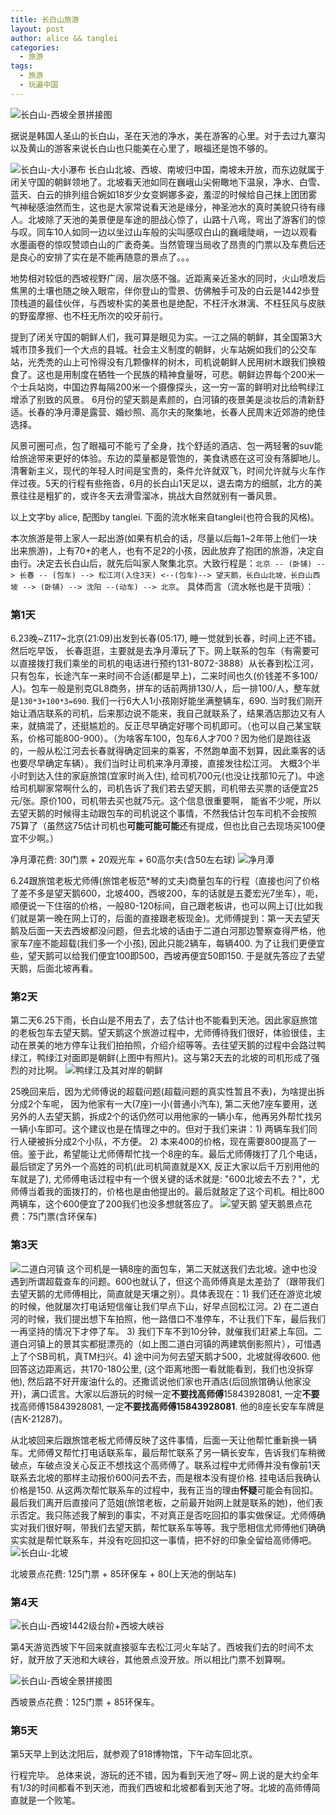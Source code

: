 ```yaml
---
title: 长白山旅游
layout: post
author: alice && tanglei
categories: 
  - 旅游
tags: 
  - 旅游
  - 玩遍中国
---
```


![长白山-西坡全景拼接图](https://www.tanglei.name/resources/travel-to-changbai-mountain/changbai-mountain-west-0.jpg)

据说是韩国人圣山的长白山，圣在天池的净水，美在游客的心里。对于去过九寨沟以及黄山的游客来说长白山也只能美在心里了，眼福还是饱不够的。

![长白山-大小瀑布](https://www.tanglei.name/resources/travel-to-changbai-mountain/changbai-mountain-north-waterfall.jpg)
长白山北坡、西坡、南坡归中国，南坡未开放，而东边就属于闭关守国的朝鲜领地了。北坡看天池如同在巍峨山尖俯瞰地下温泉，净水、白雪、蓝天、白云的排列组合婉如18岁少女变婀娜多姿，羞涩的时候给自己抹上团团雾气神秘感油然而生，这也是大家常说看天池是缘分，神圣池水的真时美貌只待有缘人。北坡除了天池的美景便是车途的胆战心惊了，山路十八弯，弯出了游客们的惊与叹。同车10人如同一边以坐过山车般的尖叫感叹白山的巍峨陡峭，一边以观看水墨画卷的惊叹赞颂白山的广袤奇美。当然管理当局收了昂贵的门票以及车费后还是良心的安排了实在是不能再随意的景点了。。。

地势相对较低的西坡视野广阔，层次感不强。近距离亲近圣水的同时，火山喷发后焦黑的土壤也随之映入眼帘，伴你登山的雪景、仿佛触手可及的白云是1442歩登顶栈道的最佳伙伴，与西坡朴实的美景也是绝配，不枉汗水淋漓、不枉狂风与皮肤的野蛮摩擦、也不枉无所次的咬牙前行。

提到了闭关守国的朝鲜人们，我可算是眼见为实。一江之隔的朝鲜，其全国第3大城市顶多我们一个大点的县城。社会主义制度的朝鲜，火车站婉如我们的公交车站，光秃秃的山上可怜得没有几颗像样的树木，司机说朝鲜人民用树木跟我们换粮食了。这也是用制度在牺牲一个民族的精神食量呀，可悲。朝鲜边界每个200米一个士兵站岗，中国边界每隔200米一个摄像探头，这一穷一富的鲜明对比给鸭绿江增添了别致的风景。
6月份的望天鹅是素颜的，白河镇的夜景美是淡妆后的清新舒适。长春的净月潭是露营、婚纱照、高尔夫的聚集地，长春人民周末近郊游的绝佳选择。

风景可圈可点，包了眼福可不能亏了全身，找个舒适的酒店、包一两轻奢的suv能给旅途带来更好的体验。东边的菜量都是管饱的，美食诱惑在这可没有落脚地儿。清奢新主义，现代的年轻人时间是宝贵的，条件允许就双飞，时间允许就与火车作伴过夜。5天的行程有些拖沓，6月的长白山1天足以，退去南方的细腻，北方的美景往往是粗犷的，或许冬天去滑雪溜冰，挑战大自然就别有一番风景。


以上文字by alice, 配图by tanglei. 下面的流水帐来自tanglei(也符合我的风格)。

本次旅游是带上家人一起出游(如果有机会的话，尽量以后每1~2年带上他们一块出来旅游)，上有70+的老人，也有不足2的小孩，因此放弃了抱团的旅游，决定自由行。决定去长白山后，就先后叫家人聚集北京。大致行程是：` 北京 -- (卧铺) --> 长春 -- (包车) --> 松江河(入住3天) <--(包车)--> 望天鹅，长白山北坡，长白山西坡 --> (卧铺) --> 沈阳 --(动车) --> 北京 `。 具体而言（流水帐也是干货哦）：

### 第1天 

6.23晚~Z117~北京(21:09)出发到长春(05:17), 睡一觉就到长春，时间上还不错。然后吃早饭， 长春逛逛，主要就是去净月潭玩了下。网上联系的包车（有需要可以直接拨打我们乘坐的司机的电话进行预约131-8072-3888）从长春到松江河，只有包车，长途汽车一来时间不合适(都是早上)，二来时间也久(价钱差不多100/人)。包车一般是别克GL8商务，拼车的话前两排130/人，后一排100/人，整车就是`130*3+100*3=690`. 我们一行6大人1小孩刚好能坐满整辆车，690. 当时我们刚开始让酒店联系的司机，后来那边说不能来，我自己就联系了，结果酒店那边又有人来，就搞混了，还挺尴尬的。反正尽早确定好哪个司机即可。（也可以自己某宝联系，价格可能800-900）。（为啥客车100，包车6人才700？因为他们是跑往返的，一般从松江河去长春就得确定回来的乘客，不然跑单面不划算，因此乘客的话也要尽早确定车辆）。我们当时让司机来净月潭接，直接发往松江河。 大概3个半小时到达入住的家庭旅馆(宜家时尚入住), 给司机700元(也没让找那10元了)。中途给司机聊家常啊什么的，司机告诉了我们若去望天鹅，司机带去买票的话便宜25元/张。原价100，司机带去买也就75元。这个信息很重要啊， 能省不少呢，所以去望天鹅的时候得主动跟包车的司机说这个事情，不然我估计包车司机不会按照75算了（虽然这75估计司机也**可能可能可能**还有提成，但也比自己去现场买100便宜不少啊。）

净月潭花费: 30门票 + 20观光车 + 60高尔夫(含50左右球)
![净月潭](https://www.tanglei.name/resources/travel-to-changbai-mountain/jing-yue-tan.jpg)

6.24跟旅馆老板尤师傅(旅馆老板范*琴的丈夫)商量包车的行程（直接也问了价格了差不多是望天鹅600，北坡400，西坡200，车的话就是五菱宏光7坐车），呃，顺便说一下住宿的价格，一般80-120标间，自己跟老板讲，也可以网上订(比如我们就是第一晚在网上订的，后面的直接跟老板现金)。尤师傅提到：第一天去望天鹅及后面一天去西坡都没问题，但去北坡的话由于二道白河那边警察查得严格，他家车7座不能超载(我们多一个小孩), 因此只能2辆车，每辆400. 为了让我们更便宜些，望天鹅可以给我们便宜100即500，西坡再便宜50即150. 于是就先答应了去望天鹅，后面北坡再看。

### 第2天 

第二天6.25下雨，长白山是不用去了，去了估计也不能看到天池。因此家庭旅馆的老板包车去望天鹅。望天鹅这个旅游过程中，尤师傅待我们很好，体验很佳，主动在景美的地方停车让我们拍拍照，介绍介绍等等。去往望天鹅的过程中会路过鸭绿江，鸭绿江对面即是朝鲜(上图中有照片)。这与第2天去的北坡的司机形成了强烈的对比啊。
![鸭绿江及其对岸的朝鲜](https://www.tanglei.name/resources/travel-to-changbai-mountain/the-north-kerea.jpg)

25晚回来后，因为尤师傅说的超载问题(超载问题的真实性暂且不表)，为啥提出拆分成2个车呢， 因为他家有一大(7座)一小(普通小汽车), 第二天他7座车要用，送另外的人去望天鹅，拆成2个的话仍然可以用他家的一辆小车，他再另外帮忙找另一辆小车即可。这个建议也是在情理之中的。但对于我们来讲：1) 两辆车我们同行人硬被拆分成2个小队，不方便。 2) 本来400的价格，现在需要800提高了一倍。鉴于此，希望能让尤师傅帮忙找一个8座的车。最后尤师傅拨打了几个电话，最后锁定了另外一个高姓的司机(此司机简直就是XX, 反正大家以后千万别用他的车就是了), 尤师傅电话过程中有一个很关键的话术就是: "600北坡去不去？"，尤师傅当着我的面拨打的，价格也是由他提出的。最后就敲定了这个司机。相比800两辆车，这个600便宜了200我们也没多想就答应了。
![望天鹅](https://www.tanglei.name/resources/travel-to-changbai-mountain/wang-tian-e.jpg)
望天鹅景点花费：75门票(含环保车) 

### 第3天 

![二道白河镇](https://www.tanglei.name/resources/travel-to-changbai-mountain/er-dao-bai-he.jpg)
这个司机是一辆8座的面包车，第二天就送我们去北坡。途中也没遇到所谓超载查车的问题。600也就认了，但这个高师傅真是太差劲了（跟带我们去望天鹅的尤师傅相比，简直就是天壤之别）。具体表现在：1) 我们还在游览北坡的时候，他就屡次打电话短信催让我们早点下山，好早点回松江河。2) 在二道白河的时候，我们提出想下车拍照，他一路借口不准停车，不让我们下车，最后我们一再坚持的情况下才停了车。 3) 我们下车不到10分钟，就催我们赶紧上车回。二道白河镇上的景其实都挺漂亮的（如上图二道白河镇的两建筑倒影照片），可惜遇上了个SB司机，真TM扫兴。4) 途中问为何去望天鹅才500，北坡就得收600. 他回答这边距离远，共170-180公里, (这个距离地图一看就能看到，我们也没拆穿他), 然后路不好开废油什么的。还撒谎说他们家也开酒店(后回旅馆确认他家没开)，满口谎言。大家以后游玩的时候一定**不要找高师傅**15843928081, 一定**不要**找高师傅15843928081, 一定**不要找高师傅15843928081**. 他的8座长安车车牌是(吉K-21287)。

从北坡回来后跟旅馆老板尤师傅反映了这件事情，后面一天让他帮忙重新换一辆车。尤师傅又帮忙打电话联系车，最后帮忙联系了另一辆长安车，告诉我们车稍微破点，车破点没关心反正不想找这个高师傅了。联系过程中尤师傅并没有像前1天联系去北坡的那样主动报价600问去不去，而是根本没有提价格. 挂电话后我确认价格是150. 从这两次帮忙联系车的过程中，我有正当的理由**怀疑**可能会有回扣。最后我们离开后直接问了范姐(旅馆老板，之前最开始网上就是联系的她)，他们表示否定。我只陈述我了解到的事实，不对真正是否吃回扣的事实做保证。尤师傅确实对我们很好啊，带我们去望天鹅，帮忙联系车等等。我宁愿相信尤师傅他们确确实实就是帮忙联系车，并没有吃回扣这一事情，把不好的印象全留给高师傅吧。
![长白山-北坡](https://www.tanglei.name/resources/travel-to-changbai-mountain/changbai-mountain-north.jpg)

北坡景点花费: 125门票 + 85环保车 + 80(上天池的倒站车)

### 第4天 
![长白山-西坡1442级台阶+西坡大峡谷](https://www.tanglei.name/resources/travel-to-changbai-mountain/changbai-mountain-west-ladder-canyon.jpg)

第4天游览西坡下午回来就直接驱车去松江河火车站了。西坡我们去的时间不太好，就开放了天池和大峡谷，其他景点没开放。所以相比门票不划算啊。

![长白山-西坡全景拼接图](https://www.tanglei.name/resources/travel-to-changbai-mountain/changbai-mountain-west-1.jpg)

西坡景点花费：125门票 + 85环保车。

### 第5天

第5天早上到达沈阳后，就参观了918博物馆，下午动车回北京。

行程完毕。 总体来说，游玩的还不错，因为看到天池了呀~ 网上说的是大约全年有1/3的时间都看不到天池，而我们西坡和北坡都看到天池了呀。北坡的高师傅简直就是一个败笔。
